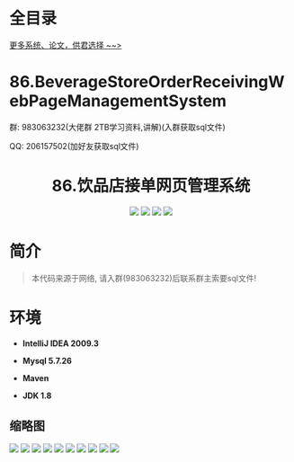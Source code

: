 # 全目录

[更多系统、论文，供君选择 ~~>](https://www.bitwise.net.cn)
# 86.BeverageStoreOrderReceivingWebPageManagementSystem

<p>群: 983063232(大佬群 2TB学习资料,讲解)(入群获取sql文件)</p>
<p>QQ: 206157502(加好友获取sql文件)</p>

<p><h1 align="center">86.饮品店接单网页管理系统</h1></p>

<p align="center">
	<img src="https://img.shields.io/badge/jdk-1.8-orange.svg"/>
    <img src="https://img.shields.io/badge/spring-5.x-lightgrey.svg"/>
    <img src="https://img.shields.io/badge/springmvc-3.x-blue.svg"/>
    <img src="https://img.shields.io/badge/mybatis-3.x-blue.svg"/>
</p>

# 简介

> 本代码来源于网络, 请入群(983063232)后联系群主索要sql文件!

# 环境

- <b>IntelliJ IDEA 2009.3</b>

- <b>Mysql 5.7.26</b>

- <b>Maven</b>

- <b>JDK 1.8</b>


## 缩略图

![](https://bitwise.oss-cn-heyuan.aliyuncs.com/2024/9/10/75eb0b29-de00-4ff0-9978-ee4132750392.png)
![](https://bitwise.oss-cn-heyuan.aliyuncs.com/2024/9/10/f0240fc0-eb17-44f5-ad61-e59d068b796e.png)
![](https://bitwise.oss-cn-heyuan.aliyuncs.com/2024/9/10/5fb7551e-2529-4ce9-ae6c-1e33405f91fe.png)
![](https://bitwise.oss-cn-heyuan.aliyuncs.com/2024/9/10/5606c04d-0b6b-448a-8f3c-a6752cb6711f.png)
![](https://bitwise.oss-cn-heyuan.aliyuncs.com/2024/9/10/293269a4-15ba-4c80-86c2-1f5b489bc45d.png)
![](https://bitwise.oss-cn-heyuan.aliyuncs.com/2024/9/10/de0fae8d-51c4-4733-9d17-75449ef55d54.png)
![](https://bitwise.oss-cn-heyuan.aliyuncs.com/2024/9/10/e82243c6-9f49-4ca9-b977-ba62b80c71eb.png)
![](https://bitwise.oss-cn-heyuan.aliyuncs.com/2024/9/10/16e7e7a4-a517-4901-ab09-97ed7fc0facb.png)
![](https://bitwise.oss-cn-heyuan.aliyuncs.com/2024/9/10/4e610748-5db9-49f5-8cbc-8d682cb36002.png)
![](https://bitwise.oss-cn-heyuan.aliyuncs.com/2024/9/10/8d4266ff-6c22-42ab-b80f-757a08d685be.png)


